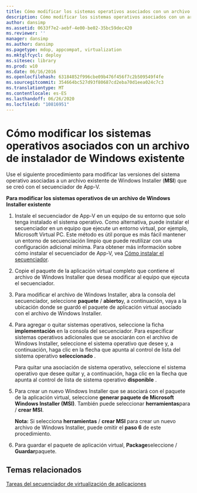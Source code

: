 ```yaml
---
title: Cómo modificar los sistemas operativos asociados con un archivo de instalador de Windows existente
description: Cómo modificar los sistemas operativos asociados con un archivo de instalador de Windows existente
author: dansimp
ms.assetid: 0633f7e2-aebf-4e00-be02-35bc59dec420
ms.reviewer: ''
manager: dansimp
ms.author: dansimp
ms.pagetype: mdop, appcompat, virtualization
ms.mktglfcycl: deploy
ms.sitesec: library
ms.prod: w10
ms.date: 06/16/2016
ms.openlocfilehash: 63184852f996cbe09b476f456f7c2b509549f4fe
ms.sourcegitcommit: 354664bc527d93f80687cd2eba70d1eea024c7c3
ms.translationtype: MT
ms.contentlocale: es-ES
ms.lasthandoff: 06/26/2020
ms.locfileid: "10816951"
---
```

# Cómo modificar los sistemas operativos asociados con un archivo de instalador de Windows existente


Use el siguiente procedimiento para modificar las versiones del sistema operativo asociadas a un archivo existente de Windows Installer (**MSI**) que se creó con el secuenciador de App-V.

**Para modificar los sistemas operativos de un archivo de Windows Installer existente**

1.  Instale el secuenciador de App-V en un equipo de su entorno que solo tenga instalado el sistema operativo. Como alternativa, puede instalar el secuenciador en un equipo que ejecute un entorno virtual, por ejemplo, Microsoft Virtual PC. Este método es útil porque es más fácil mantener un entorno de secuenciación limpio que puede reutilizar con una configuración adicional mínima. Para obtener más información sobre cómo instalar el secuenciador de App-V, vea [Cómo instalar el secuenciador](how-to-install-the-sequencer.md).

2.  Copie el paquete de la aplicación virtual completo que contiene el archivo de Windows Installer que desea modificar al equipo que ejecuta el secuenciador.

3.  Para modificar el archivo de Windows Installer, abra la consola del secuenciador, seleccione **paquete**  /  **abierto**y, a continuación, vaya a la ubicación donde se guardó el paquete de aplicación virtual asociado con el archivo de Windows Installer.

4.  Para agregar o quitar sistemas operativos, seleccione la ficha **implementación** en la consola del secuenciador. Para especificar sistemas operativos adicionales que se asociarán con el archivo de Windows Installer, seleccione el sistema operativo que desee y, a continuación, haga clic en la flecha que apunta al control de lista del sistema operativo **seleccionado** .

    Para quitar una asociación de sistema operativo, seleccione el sistema operativo que desee quitar y, a continuación, haga clic en la flecha que apunta al control de lista de sistema operativo **disponible** .

5.  Para crear un nuevo Windows Installer que se asociará con el paquete de la aplicación virtual, seleccione **generar paquete de Microsoft Windows Installer (MSI)**. También puede seleccionar **herramientas**para  /  **crear MSI**.

    **Nota:**  Si selecciona **herramientas** / **crear MSI** para crear un nuevo archivo de Windows Installer, puede omitir el **paso 6** de este procedimiento.

     

6.  Para guardar el paquete de aplicación virtual, **Package**seleccione  /  **Guardar**paquete.

## Temas relacionados


[Tareas del secuenciador de virtualización de aplicaciones](tasks-for-the-application-virtualization-sequencer.md)

 

 





